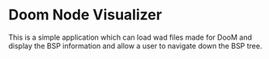 # Doom Node Visualizer

This is a simple application which can load wad files made for DooM and display the BSP information and allow a user to navigate down the BSP tree.

